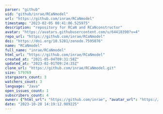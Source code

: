 ```yaml
---
parser: "github"
uid: "github/inrae/RCaNmodel"
url: "https://github.com/inrae/RCaNmodel"
timestamp: "2023-02-05 00:41:06.525975"
description: "repository for RCaN and RCaNconstructor"
avatar: "https://avatars.githubusercontent.com/u/64418390?v=4"
repo_url: "https://github.com/inrae/RCaNmodel"
doi: "https://doi.org/10.5281/zenodo.7595076"
name: "RCaNmodel"
full_name: "inrae/RCaNmodel"
html_url: "https://github.com/inrae/RCaNmodel"
created_at: "2021-05-04T09:31:58Z"
updated_at: "2023-02-01T09:24:35Z"
clone_url: "https://github.com/inrae/RCaNmodel.git"
size: 579769
stargazers_count: 3
watchers_count: 3
language: "Java"
open_issues_count: 1
subscribers_count: 4
owner: {"html_url": "https://github.com/inrae", "avatar_url": "https://avatars.githubusercontent.com/u/64418390?v=4", "login": "inrae", "type": "Organization"}
date: "2023-10-28 14:19:12.989225"
---
```

